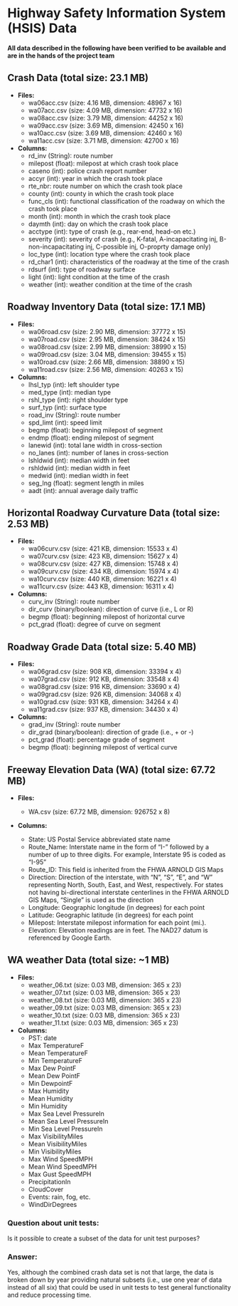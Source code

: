 # Highway Safety Information System (HSIS) Data
**All data described in the following have been verified to be available and are in the hands of the project team** 
## Crash Data (total size: 23.1 MB)
- **Files:** 
	- wa06acc.csv (size: 4.16 MB, dimension: 48967 x 16)
	- wa07acc.csv (size: 4.09 MB, dimension: 47732 x 16)
	- wa08acc.csv (size: 3.79 MB, dimension: 44252 x 16)
	- wa09acc.csv (size: 3.69 MB, dimension: 42450 x 16)
	- wa10acc.csv (size: 3.69 MB, dimension: 42460 x 16)
	- wa11acc.csv (size: 3.71 MB, dimension: 42700 x 16)
- **Columns:**
	- rd_inv (String): route number
	- milepost (float): milepost at which crash took place
	- caseno (int): police crash report number 
	- accyr (int): year in which the crash took place
	- rte_nbr: route number on which the crash took place
	- county (int): county in which the crash took place
	- func_cls (int): functional classification of the roadway on which the crash took place
	- month (int): month in which the crash took place
	- daymth (int): day on which the crash took place
	- acctype (int): type of crash (e.g., rear-end, head-on etc.)
	- severity (int): severity of crash (e.g., K-fatal, A-incapacitating inj, B-non-incapacitating inj, C-possible inj, O-proprty damage only)
	- loc_type (int): location type where the crash took place
	- rd_char1 (int): characteristics of the roadway at the time of the crash
	- rdsurf (int): type of roadway surface
	- light (int): light condition at the time of the crash
	- weather (int): weather condition at the time of the crash

## Roadway Inventory Data (total size: 17.1 MB)
- **Files:**
	- wa06road.csv (size: 2.90 MB, dimension: 37772 x 15)
	- wa07road.csv (size: 2.95 MB, dimension: 38424 x 15)
	- wa08road.csv (size: 2.99 MB, dimension: 38990 x 15)
	- wa09road.csv (size: 3.04 MB, dimension: 39455 x 15)
	- wa10road.csv (size: 2.66 MB, dimension: 38890 x 15)
	- wa11road.csv (size: 2.56 MB, dimension: 40263 x 15)
- **Columns:**
	- lhsl_typ (int): left shoulder type
	- med_type (int): median type
	- rshl_type (int): right shoulder type
	- surf_typ (int): surface type
	- road_inv (String): route number
	- spd_limt (int): speed limit
	- begmp (float): beginning milepost of segment
	- endmp (float): ending milepost of segment
	- lanewid (int): total lane width in cross-section
	- no_lanes (int): number of lanes in cross-section
	- lshldwid (int): median width in feet
	- rshldwid (int): median width in feet
	- medwid (int): median width in feet
	- seg_lng (float): segment length in miles
	- aadt (int): annual average daily traffic

## Horizontal Roadway Curvature Data (total size: 2.53 MB)
- **Files:**
	- wa06curv.csv (size: 421 KB, dimension:  15533 x 4)
	- wa07curv.csv (size: 423 KB, dimension:  15627 x 4)
	- wa08curv.csv (size: 427 KB, dimension:  15748 x 4)
	- wa09curv.csv (size: 434 KB, dimension:  15974 x 4)
	- wa10curv.csv (size: 440 KB, dimension:  16221 x 4)
	- wa11curv.csv (size: 443 KB, dimension:  16311 x 4)
- **Columns:**
	- curv_inv (String): route number
	- dir_curv (binary/boolean): direction of curve (i.e., L or R)
	- begmp (float): beginning milepost of horizontal curve
	- pct_grad (float): degree of curve on segment
	
## Roadway Grade Data (total size: 5.40 MB)
- **Files:**
	- wa06grad.csv (size: 908 KB, dimension: 33394 x 4)
	- wa07grad.csv (size: 912 KB, dimension: 33548 x 4)
	- wa08grad.csv (size: 916 KB, dimension: 33690 x 4)
	- wa09grad.csv (size: 926 KB, dimension: 34068 x 4)
	- wa10grad.csv (size: 931 KB, dimension: 34264 x 4)
	- wa11grad.csv (size: 937 KB, dimension: 34430 x 4)
- **Columns:**
	- grad_inv (String): route number
	- dir_grad (binary/boolean): direction of grade (i.e., + or -)
	- pct_grad (float): percentage grade of segment
	- begmp (float): beginning milepost of vertical curve

## Freeway Elevation Data (WA) (total size: 67.72 MB)
- **Files:**
	- WA.csv (size: 67.72 MB, dimension: 926752 x 8)

- **Columns:**
	- State: US Postal Service abbreviated state name
	- Route_Name: Interstate name in the form of “I-” followed by a number of up to three digits. For example, Interstate 95 is coded as “I-95”
	- Route_ID: This field is inherited from the FHWA ARNOLD GIS Maps
	- Direction: Direction of the interstate, with “N”, “S”, “E”, and “W” representing North, South, East, and West, respectively. For states not having bi-directional interstate centerlines in the FHWA ARNOLD GIS Maps, “Single” is used as the direction
	- Longitude: Geographic longitude (in degrees) for each point
	- Latitude: Geographic latitude (in degrees) for each point
	- Milepost: Interstate milepost information for each point (mi.).
	- Elevation: Elevation readings are in feet. The NAD27 datum is referenced by Google Earth.

## WA weather Data (total size: ~1 MB)
- **Files:** 
	- weather_06.txt (size: 0.03 MB, dimension: 365 x 23)
	- weather_07.txt (size: 0.03 MB, dimension: 365 x 23)
	- weather_08.txt (size: 0.03 MB, dimension: 365 x 23)
	- weather_09.txt (size: 0.03 MB, dimension: 365 x 23)
	- weather_10.txt (size: 0.03 MB, dimension: 365 x 23)
	- weather_11.txt (size: 0.03 MB, dimension: 365 x 23)
- **Columns:**
	- PST: date
    - Max TemperatureF
    - Mean TemperatureF
    - Min TemperatureF
    - Max Dew PointF
    - Mean Dew PointF
    - Min DewpointF
    - Max Humidity
    - Mean Humidity
    - Min Humidity
    - Max Sea Level PressureIn
    - Mean Sea Level PressureIn
    - Min Sea Level PressureIn
    - Max VisibilityMiles
    - Mean VisibilityMiles
    - Min VisibilityMiles
    - Max Wind SpeedMPH
    - Mean Wind SpeedMPH
    - Max Gust SpeedMPH
    - PrecipitationIn
    - CloudCover
    - Events: rain, fog, etc.
    - WindDirDegrees

### Question about unit tests: 
Is it possible to create a subset of the data for unit test purposes?
### Answer: 
Yes, although the combined crash data set is not that large, the data is broken down by year providing natural subsets (i.e., use one year of data instead of all six) that could be used in unit tests to test general functionality and reduce processing time.

